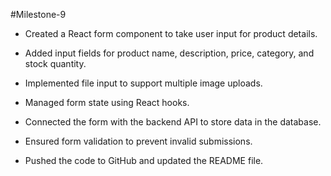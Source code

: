 #Milestone-9

- Created a React form component to take user input for product details.

- Added input fields for product name, description, price, category, and stock quantity.

- Implemented file input to support multiple image uploads.

- Managed form state using React hooks.

- Connected the form with the backend API to store data in the database.

- Ensured form validation to prevent invalid submissions.

- Pushed the code to GitHub and updated the README file.
